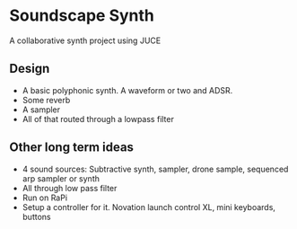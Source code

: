 # Soundscape Synth
A collaborative synth project using JUCE
## Design
 - A basic polyphonic synth. A waveform or two and ADSR.
 - Some reverb
 - A sampler
 - All of that routed through a lowpass filter

## Other long term ideas
 - 4 sound sources: Subtractive synth, sampler, drone sample, sequenced arp sampler or synth
 - All through low pass filter
 - Run on RaPi
 - Setup a controller for it. Novation launch control XL, mini keyboards, buttons
